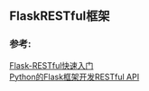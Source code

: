 ## FlaskRESTful框架


### 参考:
[Flask-RESTful快速入门](http://www.pythondoc.com/Flask-RESTful/quickstart.html)  
[Python的Flask框架开发RESTful API](https://www.jianshu.com/p/ed1f819a7b58)